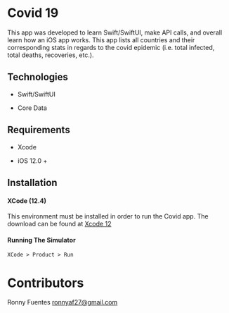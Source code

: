 # Covid 19

This app was developed to learn Swift/SwiftUI, make API calls, and overall learn how an iOS app works. This app lists all countries and their corresponding stats in regards to the covid epidemic (i.e. total infected, total deaths, recoveries, etc.).


## Technologies

* Swift/SwiftUI

* Core Data


## Requirements


* Xcode

* iOS 12.0 + 


## Installation

#### XCode (12.4)

This environment must be installed in order to run the Covid app. The download can be found at [Xcode 12](https://developer.apple.com/xcode/)


#### Running The Simulator
`XCode > Product > Run`


# Contributors

Ronny Fuentes <ronnyaf27@gmail.com>
